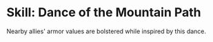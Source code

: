 # Skill: Dance of the Mountain Path

Nearby allies' armor values are bolstered while inspired by this dance.
